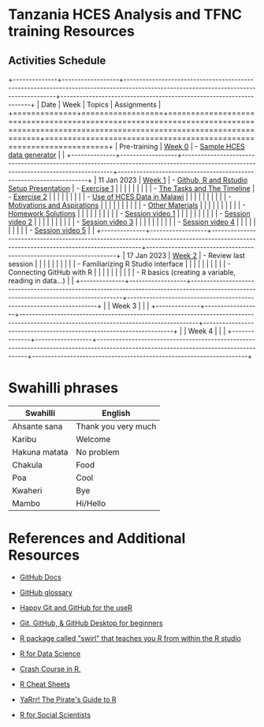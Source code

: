 # Tanzania HCES Analysis and TFNC training Resources

## Activities Schedule

+--------------+------------------+--------------------------------------------------------------------------------------------------------------------------------------+--------------------------------------------------------------------+
| Date         | Week             | Topics                                                                                                                               | Assignments                                                        |
+==============+==================+======================================================================================================================================+====================================================================+
| Pre-training | [Week 0](Week-0) | -   [Sample HCES data generator](Week-0/random_hces_generator.R)                                                                     |                                                                    |
+--------------+------------------+--------------------------------------------------------------------------------------------------------------------------------------+--------------------------------------------------------------------+
| 11 Jan 2023  | [Week 1](Week-1) | -   [Github, R and Rstudio Setup Presentation](https://dzvoti.github.io/TFNC-Training/Week-1/Materials/presentation/TFNC-Week1.html) | -   [Exercise 1](https://github.com/dzvoti/TFNC-Training/issues/1) |
|              |                  |                                                                                                                                      |                                                                    |
|              |                  | -   [The Tasks and The Timeline](https://dzvoti.github.io/TFNC-Training/Week-1/TFNC_small_group_training_intro_20230112.pdf)         | -   [Exercise 2](https://github.com/dzvoti/TFNC-Training/issues/2) |
|              |                  |                                                                                                                                      |                                                                    |
|              |                  | -   [Use of HCES Data in Malawi](https://dzvoti.github.io/TFNC-Training/Week-1/20230111_Use_of_HCES_data.pdf)                        |                                                                    |
|              |                  |                                                                                                                                      |                                                                    |
|              |                  | -   [Motivations and Aspirations](https://dzvoti.github.io/TFNC-Training/Week-0/Motivations_and_aspirations.pdf)                     |                                                                    |
|              |                  |                                                                                                                                      |                                                                    |
|              |                  | -   [Other Materials](Week-1/Materials/)                                                                                             |                                                                    |
|              |                  |                                                                                                                                      |                                                                    |
|              |                  | -   [Homework Solutions](Week-1/Solutions/)                                                                                          |                                                                    |
|              |                  |                                                                                                                                      |                                                                    |
|              |                  | -   [Session video 1](https://drive.google.com/file/d/1hXxtbJh-r5nDvHmAMsuuocEIZ7zjqyBE/view?usp=share_link)                         |                                                                    |
|              |                  |                                                                                                                                      |                                                                    |
|              |                  | -   [Session video 2](https://drive.google.com/file/d/1FYrgtluVn1A8SJHOmNW3MswKdb_BYv0K/view?usp=share_link)                         |                                                                    |
|              |                  |                                                                                                                                      |                                                                    |
|              |                  | -   [Session video 3](https://drive.google.com/file/d/1U2M0gf1TJ8UxbBmeut-_y2-MdMzzg23Q/view?usp=share_link)                         |                                                                    |
|              |                  |                                                                                                                                      |                                                                    |
|              |                  | -   [Session video 4](https://drive.google.com/file/d/1ko5_xQF1VWTCznKKXrZ54SZ1uCc1ucyu/view?usp=share_link)                         |                                                                    |
|              |                  |                                                                                                                                      |                                                                    |
|              |                  | -   [Session video 5](https://drive.google.com/file/d/10dopw59KEgFPV2KNtgi07h1BI_HvB5ED/view?usp=share_link)                         |                                                                    |
+--------------+------------------+--------------------------------------------------------------------------------------------------------------------------------------+--------------------------------------------------------------------+
| 17 Jan 2023  | [Week 2](Week-2) | -   Review last session                                                                                                              |                                                                    |
|              |                  |                                                                                                                                      |                                                                    |
|              |                  | -   Familiarizing R Studio interface                                                                                                 |                                                                    |
|              |                  |                                                                                                                                      |                                                                    |
|              |                  | -   Connecting GitHub with R                                                                                                         |                                                                    |
|              |                  |                                                                                                                                      |                                                                    |
|              |                  | -   R basics (creating a variable, reading in data...)                                                                               |                                                                    |
+--------------+------------------+--------------------------------------------------------------------------------------------------------------------------------------+--------------------------------------------------------------------+
|              | Week 3           |                                                                                                                                      |                                                                    |
+--------------+------------------+--------------------------------------------------------------------------------------------------------------------------------------+--------------------------------------------------------------------+
|              | Week 4           |                                                                                                                                      |                                                                    |
+--------------+------------------+--------------------------------------------------------------------------------------------------------------------------------------+--------------------------------------------------------------------+

# Swahilli phrases

| Swahilli      | English             |
|---------------|---------------------|
| Ahsante sana  | Thank you very much |
| Karibu        | Welcome             |
| Hakuna matata | No problem          |
| Chakula       | Food                |
| Poa           | Cool                |
| Kwaheri       | Bye                 |
| Mambo         | Hi/Hello            |

# References and Additional Resources

-   [GitHub Docs](https://docs.github.com/en)

-   [GitHub glossary](https://docs.github.com/en/get-started/quickstart/github-glossary)

-   [Happy Git and GitHub for the useR](https://happygitwithr.com/)

-   [Git, GitHub, & GitHub Desktop for beginners](https://www.youtube.com/watch?v=8Dd7KRpKeaE)

-   [R package called "swirl" that teaches you R from within the R studio](https://swirlstats.com)

-   [R for Data Science](https://r4ds.had.co.nz/index.html)

-   [Crash Course in R.](https://kirstenmorehouse.wordpress.com/354-2/topic-1-crash-course-in-r/)

-   [R Cheat Sheets](https://posit.co/resources/cheatsheets/)

-   [YaRrr! The Pirate's Guide to R](https://bookdown.org/ndphillips/YaRrr/)

-   [R for Social Scientists](https://datacarpentry.org/r-socialsci/)

